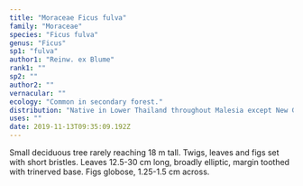 ```yaml
---
title: "Moraceae Ficus fulva"
family: "Moraceae"
species: "Ficus fulva"
genus: "Ficus"
sp1: "fulva"
author1: "Reinw. ex Blume"
rank1: ""
sp2: ""
author2: ""
vernacular: ""
ecology: "Common in secondary forest."
distribution: "Native in Lower Thailand throughout Malesia except New Guinea."
uses: ""
date: 2019-11-13T09:35:09.192Z
---
```

Small deciduous tree rarely reaching 18 m tall. Twigs, leaves and figs set with short bristles. Leaves 12.5-30 cm long, broadly elliptic, margin toothed with trinerved base. Figs globose, 1.25-1.5 cm across.
